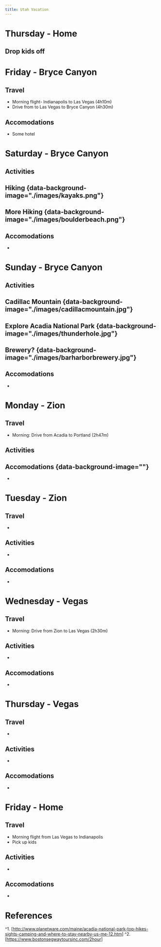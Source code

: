 ```yaml
---
title: Utah Vacation
---
```



# Thursday - Home

## Drop kids off


# Friday - Bryce Canyon
 
## Travel
- Morning flight- Indianapolis to Las Vegas (4h10m)
- Drive from to Las Vegas to Bryce Canyon (4h30m)

 

## Accomodations
- Some hotel

# Saturday - Bryce Canyon

## Activities

## Hiking   {data-background-image="./images/kayaks.png"}
## More Hiking  {data-background-image="./images/boulderbeach.png"}

## Accomodations
- 


# Sunday - Bryce Canyon

## Activities 
## Cadillac Mountain {data-background-image="./images/cadillacmountain.jpg"}
## Explore Acadia National Park {data-background-image="./images/thunderhole.jpg"}
## Brewery? {data-background-image="./images/barharborbrewery.jpg"}

## Accomodations
- 


# Monday - Zion

## Travel
- Morning: Drive from Acadia to Portland (2h47m)

## Activities
## 

## Accomodations {data-background-image=""}
- 


# Tuesday - Zion

## Travel
- 


## Activities
- 

## Accomodations
- 


# Wednesday - Vegas

## Travel    
- Morning: Drive from Zion to Las Vegas (2h30m)    


 
## Activities
- 

## Accomodations
- 

# Thursday - Vegas

## Travel    
- 

 
## Activities
- 

## Accomodations
- 
  
# Friday - Home

## Travel    
- Morning flight from Las Vegas to Indianapolis    
 - Pick up kids

 
## Activities
- 

## Accomodations
- 
 
 
# References
^1. [http://www.planetware.com/maine/acadia-national-park-top-hikes-sights-camping-and-where-to-stay-nearby-us-me-12.htm]
^2. [https://www.bostonsegwaytoursinc.com/2hour]
